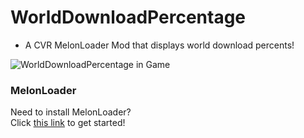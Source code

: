 # WorldDownloadPercentage

- A CVR MelonLoader Mod that displays world download percents!

![WorldDownloadPercentage in Game](https://i.imgur.com/RtqE87k.png)

### MelonLoader
Need to install MelonLoader?<br>
Click [this link](https://melonwiki.xyz/) to get started!
